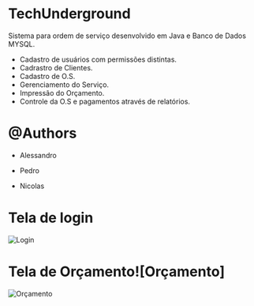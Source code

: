 
# TechUnderground
Sistema para ordem de serviço desenvolvido em Java e Banco de Dados MYSQL.

- Cadastro de usuários com permissões distintas.
- Cadrastro de Clientes.
- Cadastro de O.S.
- Gerenciamento do Serviço.
- Impressão do Orçamento.
- Controle da O.S e pagamentos através de relatórios.

# @Authors 
- Alessandro 

- Pedro

- Nicolas

# Tela de login

![Login](https://user-images.githubusercontent.com/87093460/236586026-50f7d46c-9109-420b-8899-18c782c8e7f2.png)

# Tela de Orçamento![Orçamento]

![Orçamento](https://user-images.githubusercontent.com/87093460/236589160-88f949e9-08be-4c77-a68b-cf39671a75c5.png)
